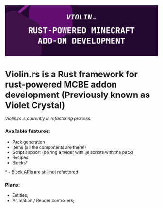 ![Logo: Violin.rs](https://github.com/NaKeRNarolino/violin_rs/blob/master/public/Violin%20Cover.png?raw=true)

# Violin.rs is a Rust framework for rust-powered MCBE addon development (Previously known as Violet Crystal)

*Violin.rs is currently in refactoring process.*

### Available features:
- Pack generation
- Items (all the components are there!)
- Script support (pairing a folder with .js scripts with the pack)
- Recipes
- Blocks\*

\* - Block APIs are still not refactored

### Plans:
- Entities;
- Animation / Render controllers;

